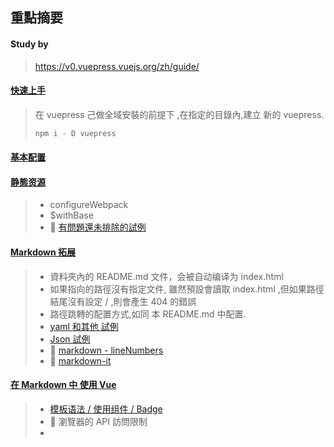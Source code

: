## 重點摘要
#### Study by
> https://v0.vuepress.vuejs.org/zh/guide/

#### [快速上手](https://v0.vuepress.vuejs.org/zh/guide/getting-started.html#%E5%85%A8%E5%B1%80%E5%AE%89%E8%A3%85)
> 在 vuepress 己做全域安裝的前提下 ,在指定的目錄內,建立 新的 vuepress. 
> ```bash
> npm i - D vuepress
> ```

#### [基本配置](https://v0.vuepress.vuejs.org/zh/guide/basic-config.html#%E9%85%8D%E7%BD%AE%E6%96%87%E4%BB%B6)

#### [静態资源](https://v0.vuepress.vuejs.org/zh/guide/assets.html#%E7%9B%B8%E5%AF%B9%E8%B7%AF%E5%BE%84) 
> - configureWebpack
> - $withBase
> - :no_bell: [有問題還未排除的試例](基礎路徑/)

#### [Markdown 拓展](https://v0.vuepress.vuejs.org/zh/guide/markdown.html#header-anchors)
> - 資料夾內的 README.md 文件，会被自动编译为 index.html
> - 如果指向的路徑沒有指定文件, 雖然預設會讀取 index.html ,但如果路徑結尾沒有設定 / ,則會產生 404 的錯誤 
> - 路徑跳轉的配置方式,如同 本 README.md 中配置.
> - [yaml 和其他 試例](Markdown拓展/yaml.md)
> - [Json 試例](Markdown拓展/json.md)
> - :no_bell: [markdown - lineNumbers](Markdown拓展/lineNumbers-err.md)
> - :electric_plug: [markdown-it](https://github.com/markdown-it/)
> 
#### [在 Markdown 中 使用 Vue](https://vuepress.vuejs.org/zh/guide/using-vue.html) 
> - [模板语法 / 使用组件 / Badge](Markdown_Vue/)
> - :electric_plug: 瀏覽器的 API 訪問限制
> - 

#### []()
